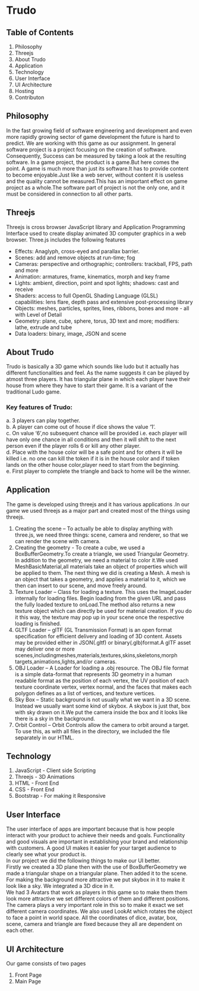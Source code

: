 # Trudo
## Table of Contents
1.	Philosophy
2.	Threejs
3.	About Trudo
4.	Application
5.	Technology
6.	User Interface
7.	UI Architecture
8.	Hosting
9. Contributon
## Philosophy
In the fast growing field of software engineering and development and even more rapidly growing sector of game development the future is hard to predict. We are working with this game as our assignment.
In general software project is a project focusing on the creation of software. Consequently, Success can be measured by taking a look at the resulting software.
In a game project, the product is a game.But here comes the point. A game is much more than just its software.It has to provide content to become enjoyable.Just like a web server, without content it is useless and the quality cannot be measured.This has an important effect on game project as a whole.The software part of project is not the only one, and it must be considered in connection to all other parts. 


## Threejs
Threejs is cross browser JavaScript library and Application Programming Interface used to create display animated 3D computer graphics in a web browser.
Three.js includes the following features 
*	Effects: Anaglyph, cross-eyed and parallax barrier.
*	Scenes: add and remove objects at run-time; fog
*	Cameras: perspective and orthographic; controllers: trackball, FPS, path and more
*	Animation: armatures, frame, kinematics, morph and key frame 
*	Lights: ambient, direction, point and spot lights; shadows: cast and receive
*	Shaders: access to full OpenGL Shading Language (GLSL) capabilities: lens flare, depth pass and extensive post-processing library
*	Objects: meshes, particles, sprites, lines, ribbons, bones and more - all with Level of Detail 
*	Geometry: plane, cube, sphere, torus, 3D text and more; modifiers: lathe, extrude and tube
*	Data loaders: binary, image, JSON and scene
 ## About Trudo
Trudo is basically a 3D game which sounds like ludo but it actually has different functionalities and feel. As the name suggests it can be played by atmost three players. It has triangular plane in which each player have their house from where they have to start their game. It is a variant of the traditional Ludo game.
### Key features of Trudo:
a.	3 players can play together.<br>
b.	A player can come out of house if dice shows the value ‘1’.<br>
c.	On value ‘6’,no subsequent chance will be provided i.e. each player will have only one chance in all conditions and then it will shift to the next person even if the player rolls 6 or kill any other player.<br>
d.	Place with the house color will be a safe point and for others it will be killed i.e. no one can kill the token if it is in the house color and if token lands on the other house color,player need to start from the beginning.<br>
e.	First player to complete the triangle and back to home will be the winner.<br>


## Application
The game is developed using threejs and it has various applications .In our game we used threejs as a major part and created most of the things using threejs.
1. Creating the scene – To actually be able to display anything with three.js, we need three things: scene, camera and renderer, so that we can render the scene with camera. 
2. Creating the geometry - To create a cube, we used a BoxBufferGeometry.To create a triangle, we used Triangular Geometry. In addition to the geometry, we need a material to color it.We used MeshBasicMaterial,all materials take an object of properties which will be applied to them.
The next thing we did is creating a Mesh. A mesh is an object that takes a geometry, and applies a material to it, which we then can insert to our scene, and move freely around.
3. Texture Loader – Class for loading a texture. This uses the ImageLoader internally for loading files. Begin loading from the given URL and pass the fully loaded texture to onLoad.The method also returns a new texture object which can directly be used for material creation. If you do it this way, the texture may pop up in your scene once the respective loading is finished.
4. GLTF Loader – glTF (GL Transmission Format) is an open format specification for efficient delivery and loading of 3D content. Assets may be provided either in JSON(.gltf) or binary(.glb)format.A glTF asset may deliver one or more scenes,includingmeshes,materials,textures,skins,skeletons,morph targets,animations,lights,and/or cameras.
5. OBJ Loader – A Loader for loading a .obj resource. The OBJ file format is a simple data-format that represents 3D geometry in a human readable format as the position of each vertex, the UV position of each texture coordinate vertex, vertex normal, and the faces that makes each polygon defines as a list of vertices, and texture vertices.
6. Sky Box – Static background is not usually what we want in a 3D scene. Instead we usually want some kind of skybox. A skybox is just that, box with sky drawn on it.We put the camera inside the box and it looks like there is a sky in the background.
7. Orbit Control – Orbit Controls allow the camera to orbit around a target. To use this, as with all files in the directory, we included the file separately in our HTML.


## Technology
1.	JavaScript   -  Client side Scripting
2.	Threejs       -   3D Animations    
3.	HTML          -   Front End
4.	CSS              -   Front End
5.	Bootstrap   -   For making it Responsive

 

## User Interface
The user interface of apps are important because that is how people interact with your product to achieve their needs and goals. Functionality and good visuals are important in establishing your brand and relationship with customers. A good UI makes it easier for your target audience to clearly see what your product is.<br>
In our project we did the following things to make our UI better.<br>
Firstly we created a 3D plane then with the use of BoxBufferGeometry we made a triangular shape on a triangular plane. Then added it to the scene. For making the background more attractive we put skybox in it to make it look like a sky. We integrated a 3D dice in it.<br>
We had 3 Avatars that work as players in this game so to make them them look more attractive we set different colors of them and different positions. The camera plays a very important role in this so to make it exact we set different camera coordinates. We also used LookAt which rotates the object to face a point in world space. All the coordinates of dice, avatar, box, scene, camera and triangle are fixed because they all are dependent on each other.<br>


## UI Architecture
Our game consists of two pages
1.	Front Page
2.	Main Page
        







